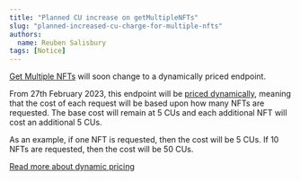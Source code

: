 ```yaml
---
title: "Planned CU increase on getMultipleNFTs"
slug: "planned-increased-cu-charge-for-multiple-nfts"
authors:
  name: Reuben Salisbury
tags: [Notice]
---
```


[Get Multiple NFTs](/web3-data-api/evm/reference/get-multiple-nfts) will soon change to a dynamically priced endpoint.

<!-- truncate -->

From 27th February 2023, this endpoint will be [priced dynamically](/web3-data-api/evm/reference/compute-units-cu#dynamic-prices), meaning that the cost of each request will be based upon how many NFTs are requested. The base cost will remain at 5 CUs and each additional NFT will cost an additional 5 CUs.

As an example, if one NFT is requested, then the cost will be 5 CUs. If 10 NFTs are requested, then the cost will be 50 CUs.

[Read more about dynamic pricing](/web3-data-api/evm/reference/compute-units-cu#dynamic-prices)
